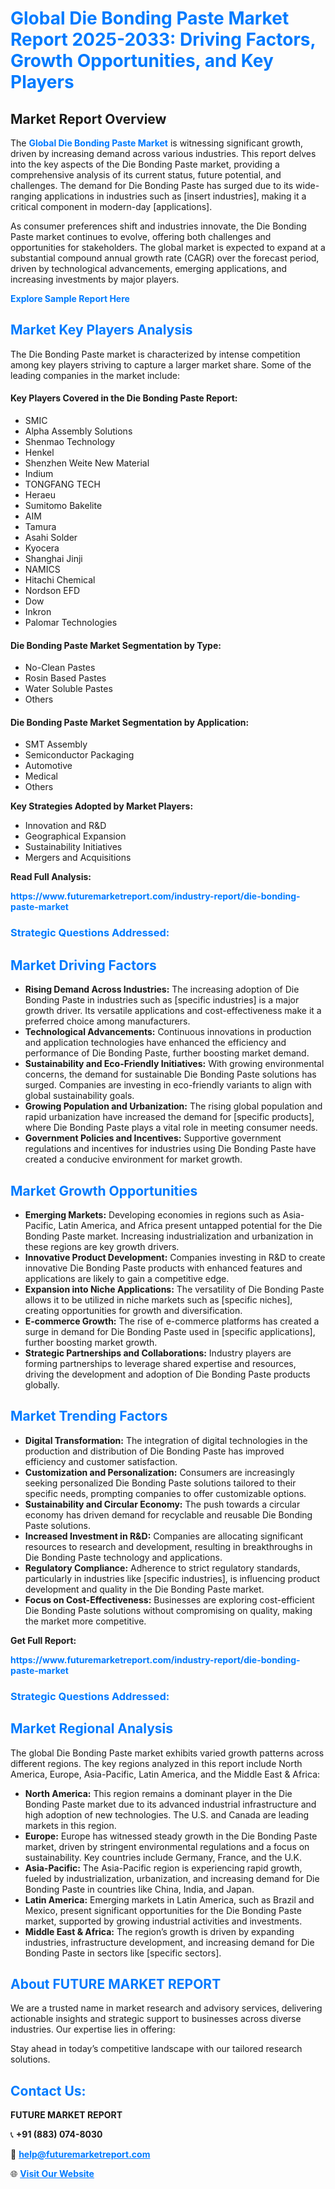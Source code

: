 <h1 style="color: #007BFF;">Global Die Bonding Paste Market Report 2025-2033: Driving Factors, Growth Opportunities, and Key Players</h1>

<section id="overview">
<h2>Market Report Overview</h2>
<p>The <a href="https://www.futuremarketreport.com/industry-report/die-bonding-paste-market" style="color: #007BFF; text-decoration: none;"><strong>Global Die Bonding Paste Market</strong></a> is witnessing significant growth, driven by increasing demand across various industries. This report delves into the key aspects of the Die Bonding Paste market, providing a comprehensive analysis of its current status, future potential, and challenges. The demand for Die Bonding Paste has surged due to its wide-ranging applications in industries such as [insert industries], making it a critical component in modern-day [applications].</p>
<p>As consumer preferences shift and industries innovate, the Die Bonding Paste market continues to evolve, offering both challenges and opportunities for stakeholders. The global market is expected to expand at a substantial compound annual growth rate (CAGR) over the forecast period, driven by technological advancements, emerging applications, and increasing investments by major players.</p>
</section>

<section id="overview">
<p><a href="https://www.futuremarketreport.com/request-sample/reportId=53387" style="color: #007BFF; text-decoration: none;"><strong>Explore Sample Report Here</strong></a></p>
</section>

<section id="key-players">
<h2 style="color: #007BFF;">Market Key Players Analysis</h2>
<p>The Die Bonding Paste market is characterized by intense competition among key players striving to capture a larger market share. Some of the leading companies in the market include:</p>
<h4>Key Players Covered in the Die Bonding Paste Report:</h4>
<ul><li>SMIC</li><li>Alpha Assembly Solutions</li><li>Shenmao Technology</li><li>Henkel</li><li>Shenzhen Weite New Material</li><li>Indium</li><li>TONGFANG TECH</li><li>Heraeu</li><li>Sumitomo Bakelite</li><li>AIM</li><li>Tamura</li><li>Asahi Solder</li><li>Kyocera</li><li>Shanghai Jinji</li><li>NAMICS</li><li>Hitachi Chemical</li><li>Nordson EFD</li><li>Dow</li><li>Inkron</li><li>Palomar Technologies</li></ul>
<h4>Die Bonding Paste Market Segmentation by Type:</h4>
<ul><li>No-Clean Pastes</li><li>Rosin Based Pastes</li><li>Water Soluble Pastes</li><li>Others</li></ul>

<h4>Die Bonding Paste Market Segmentation by Application:</h4>
<ul><li>SMT Assembly</li><li>Semiconductor Packaging</li><li>Automotive</li><li>Medical</li><li>Others</li></ul>
<p><strong>Key Strategies Adopted by Market Players:</strong></p>
<ul>
<li>Innovation and R&D</li>
<li>Geographical Expansion</li>
<li>Sustainability Initiatives</li>
<li>Mergers and Acquisitions</li>
</ul>
</section>

<section>
<p><strong>Read Full Analysis: </strong></p><a href="https://www.futuremarketreport.com/industry-report/die-bonding-paste-market" style="color: #007BFF; text-decoration: none;"><strong>https://www.futuremarketreport.com/industry-report/die-bonding-paste-market</strong></a>
<h3 style="color: #007BFF;">Strategic Questions Addressed:</h3>
</section>

<section id="driving-factors">
<h2 style="color: #007BFF;">Market Driving Factors</h2>
<ul>
<li><strong>Rising Demand Across Industries:</strong> The increasing adoption of Die Bonding Paste in industries such as [specific industries] is a major growth driver. Its versatile applications and cost-effectiveness make it a preferred choice among manufacturers.</li>
<li><strong>Technological Advancements:</strong> Continuous innovations in production and application technologies have enhanced the efficiency and performance of Die Bonding Paste, further boosting market demand.</li>
<li><strong>Sustainability and Eco-Friendly Initiatives:</strong> With growing environmental concerns, the demand for sustainable Die Bonding Paste solutions has surged. Companies are investing in eco-friendly variants to align with global sustainability goals.</li>
<li><strong>Growing Population and Urbanization:</strong> The rising global population and rapid urbanization have increased the demand for [specific products], where Die Bonding Paste plays a vital role in meeting consumer needs.</li>
<li><strong>Government Policies and Incentives:</strong> Supportive government regulations and incentives for industries using Die Bonding Paste have created a conducive environment for market growth.</li>
</ul>
</section>

<section id="growth-opportunities">
<h2 style="color: #007BFF;">Market Growth Opportunities</h2>
<ul>
<li><strong>Emerging Markets:</strong> Developing economies in regions such as Asia-Pacific, Latin America, and Africa present untapped potential for the Die Bonding Paste market. Increasing industrialization and urbanization in these regions are key growth drivers.</li>
<li><strong>Innovative Product Development:</strong> Companies investing in R&D to create innovative Die Bonding Paste products with enhanced features and applications are likely to gain a competitive edge.</li>
<li><strong>Expansion into Niche Applications:</strong> The versatility of Die Bonding Paste allows it to be utilized in niche markets such as [specific niches], creating opportunities for growth and diversification.</li>
<li><strong>E-commerce Growth:</strong> The rise of e-commerce platforms has created a surge in demand for Die Bonding Paste used in [specific applications], further boosting market growth.</li>
<li><strong>Strategic Partnerships and Collaborations:</strong> Industry players are forming partnerships to leverage shared expertise and resources, driving the development and adoption of Die Bonding Paste products globally.</li>
</ul>
</section>

<section id="trending-factors">
<h2 style="color: #007BFF;">Market Trending Factors</h2>
<ul>
<li><strong>Digital Transformation:</strong> The integration of digital technologies in the production and distribution of Die Bonding Paste has improved efficiency and customer satisfaction.</li>
<li><strong>Customization and Personalization:</strong> Consumers are increasingly seeking personalized Die Bonding Paste solutions tailored to their specific needs, prompting companies to offer customizable options.</li>
<li><strong>Sustainability and Circular Economy:</strong> The push towards a circular economy has driven demand for recyclable and reusable Die Bonding Paste solutions.</li>
<li><strong>Increased Investment in R&D:</strong> Companies are allocating significant resources to research and development, resulting in breakthroughs in Die Bonding Paste technology and applications.</li>
<li><strong>Regulatory Compliance:</strong> Adherence to strict regulatory standards, particularly in industries like [specific industries], is influencing product development and quality in the Die Bonding Paste market.</li>
<li><strong>Focus on Cost-Effectiveness:</strong> Businesses are exploring cost-efficient Die Bonding Paste solutions without compromising on quality, making the market more competitive.</li>
</ul>
</section>

<section>
<p><strong>Get Full Report: </strong></p><a href="https://www.futuremarketreport.com/industry-report/die-bonding-paste-market" style="color: #007BFF; text-decoration: none;"><strong>https://www.futuremarketreport.com/industry-report/die-bonding-paste-market</strong></a>
<h3 style="color: #007BFF;">Strategic Questions Addressed:</h3>
</section>


<section id="regional-analysis">
<h2 style="color: #007BFF;">Market Regional Analysis</h2>
<p>The global Die Bonding Paste market exhibits varied growth patterns across different regions. The key regions analyzed in this report include North America, Europe, Asia-Pacific, Latin America, and the Middle East & Africa:</p>
<ul>
<li><strong>North America:</strong> This region remains a dominant player in the Die Bonding Paste market due to its advanced industrial infrastructure and high adoption of new technologies. The U.S. and Canada are leading markets in this region.</li>
<li><strong>Europe:</strong> Europe has witnessed steady growth in the Die Bonding Paste market, driven by stringent environmental regulations and a focus on sustainability. Key countries include Germany, France, and the U.K.</li>
<li><strong>Asia-Pacific:</strong> The Asia-Pacific region is experiencing rapid growth, fueled by industrialization, urbanization, and increasing demand for Die Bonding Paste in countries like China, India, and Japan.</li>
<li><strong>Latin America:</strong> Emerging markets in Latin America, such as Brazil and Mexico, present significant opportunities for the Die Bonding Paste market, supported by growing industrial activities and investments.</li>
<li><strong>Middle East & Africa:</strong> The region’s growth is driven by expanding industries, infrastructure development, and increasing demand for Die Bonding Paste in sectors like [specific sectors].</li>
</ul>
</section>

<footer>
<h2 style="color: #007BFF;">About FUTURE MARKET REPORT</h2>
<p>We are a trusted name in market research and advisory services, delivering actionable insights and strategic support to businesses across diverse industries. Our expertise lies in offering:</p>

<p>Stay ahead in today’s competitive landscape with our tailored research solutions.</p>

<h2 style="color: #007BFF;">Contact Us:</h2>
<p><strong>FUTURE MARKET REPORT</strong></p>
<p>📞 <strong>+91 (883) 074-8030</strong></p>
<p>📧 <strong><a href="mailto:help@futuremarketreport.com" style="color: #007BFF;">help@futuremarketreport.com</a></strong></p>
<p>🌐 <strong><a href="https://www.futuremarketreport.com/" style="color: #007BFF;">Visit Our Website</a></strong></p>
</footer>